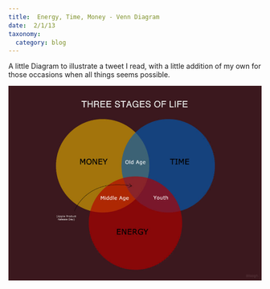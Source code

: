 ```yaml
---
title:  Energy, Time, Money - Venn Diagram
date:  2/1/13
taxonomy:
  category: blog
---
```


A little Diagram to illustrate a tweet I read, with a little addition of my own for those occasions when all things seems possible.   

![Energy, Time, Money](energytimemoney.jpg )